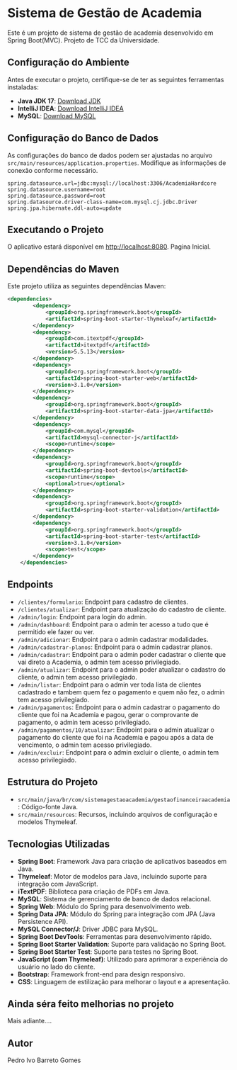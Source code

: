 # Sistema de Gestão de Academia

Este é um projeto de sistema de gestão de academia desenvolvido em Spring Boot(MVC). Projeto de TCC da Universidade.

## Configuração do Ambiente

Antes de executar o projeto, certifique-se de ter as seguintes ferramentas instaladas:

- **Java JDK 17**: [Download JDK](https://www.oracle.com/java/technologies/javase-downloads.html)
- **IntelliJ IDEA**: [Download IntelliJ IDEA](https://www.jetbrains.com/idea/)
- **MySQL**: [Download MySQL](https://dev.mysql.com/downloads/)

## Configuração do Banco de Dados

As configurações do banco de dados podem ser ajustadas no arquivo `src/main/resources/application.properties`. Modifique as informações de conexão conforme necessário.

```properties
spring.datasource.url=jdbc:mysql://localhost:3306/AcademiaHardcore
spring.datasource.username=root
spring.datasource.password=root
spring.datasource.driver-class-name=com.mysql.cj.jdbc.Driver
spring.jpa.hibernate.ddl-auto=update
```
## Executando o Projeto

O aplicativo estará disponível em [http://localhost:8080](http://localhost:8080). Pagina Inicial.

## Dependências do Maven

Este projeto utiliza as seguintes dependências Maven:

```xml
<dependencies>
		<dependency>
			<groupId>org.springframework.boot</groupId>
			<artifactId>spring-boot-starter-thymeleaf</artifactId>
		</dependency>
		<dependency>
			<groupId>com.itextpdf</groupId>
			<artifactId>itextpdf</artifactId>
			<version>5.5.13</version>
		</dependency>
		<dependency>
			<groupId>org.springframework.boot</groupId>
			<artifactId>spring-boot-starter-web</artifactId>
			<version>3.1.0</version>
		</dependency>
		<dependency>
			<groupId>org.springframework.boot</groupId>
			<artifactId>spring-boot-starter-data-jpa</artifactId>
		</dependency>
		<dependency>
			<groupId>com.mysql</groupId>
			<artifactId>mysql-connector-j</artifactId>
			<scope>runtime</scope>
		</dependency>
		<dependency>
			<groupId>org.springframework.boot</groupId>
			<artifactId>spring-boot-devtools</artifactId>
			<scope>runtime</scope>
			<optional>true</optional>
		</dependency>
		<dependency>
			<groupId>org.springframework.boot</groupId>
			<artifactId>spring-boot-starter-validation</artifactId>
		</dependency>
		<dependency>
			<groupId>org.springframework.boot</groupId>
			<artifactId>spring-boot-starter-test</artifactId>
			<version>3.1.0</version>
			<scope>test</scope>
		</dependency>
	</dependencies>
```

## Endpoints

- `/clientes/formulario`: Endpoint para cadastro de clientes.
- `/clientes/atualizar`: Endpoint para atualização do cadastro de cliente.
- `/admin/login`: Endpoint para login do admin.
- `/admin/dashboard`: Endpoint para o admin ter acesso a tudo que é permitido ele fazer ou ver.
- `/admin/adicionar`: Endpoint para o admin cadastrar modalidades.
- `/admin/cadastrar-planos`: Endpoint para o admin cadastrar planos.
- `/admin/cadastrar`: Endpoint para o admin poder cadastrar o cliente que vai direto a Academia, o admin tem acesso privilegiado.
- `/admin/atualizar`: Endpoint para o admin poder atualizar o cadastro do cliente, o admin tem acesso privilegiado.
- `/admin/listar`: Endpoint para o admin ver toda lista de clientes cadastrado e tambem quem fez o pagamento e quem não fez, o admin tem acesso privilegiado.
- `/admin/pagamentos`: Endpoint para o admin cadastrar o pagamento do cliente que foi na Academia e pagou, gerar o comprovante de pagamento, o admin tem acesso privilegiado.
- `/admin/pagamentos/10/atualizar`: Endpoint para o admin atualizar o pagamento do cliente que foi na Academia e pagou após a data de vencimento, o admin tem acesso privilegiado.
- `/admin/excluir`: Endpoint para o admin excluir o cliente, o admin tem acesso privilegiado.

## Estrutura do Projeto

- `src/main/java/br/com/sistemagestaoacademia/gestaofinanceiraacademia`: Código-fonte Java.
- `src/main/resources`: Recursos, incluindo arquivos de configuração e modelos Thymeleaf.

## Tecnologias Utilizadas

- **Spring Boot**: Framework Java para criação de aplicativos baseados em Java.
- **Thymeleaf**: Motor de modelos para Java, incluindo suporte para integração com JavaScript.
- **iTextPDF**: Biblioteca para criação de PDFs em Java.
- **MySQL**: Sistema de gerenciamento de banco de dados relacional.
- **Spring Web**: Módulo do Spring para desenvolvimento web.
- **Spring Data JPA**: Módulo do Spring para integração com JPA (Java Persistence API).
- **MySQL Connector/J**: Driver JDBC para MySQL.
- **Spring Boot DevTools**: Ferramentas para desenvolvimento rápido.
- **Spring Boot Starter Validation**: Suporte para validação no Spring Boot.
- **Spring Boot Starter Test**: Suporte para testes no Spring Boot.
- **JavaScript (com Thymeleaf)**: Utilizado para aprimorar a experiência do usuário no lado do cliente.
- **Bootstrap**: Framework front-end para design responsivo.
- **CSS**: Linguagem de estilização para melhorar o layout e a apresentação.

## Ainda séra feito melhorias no projeto

Mais adiante....

## Autor

Pedro Ivo Barreto Gomes
